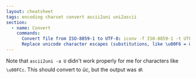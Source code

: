 ```yaml
---
layout: cheatsheet
tags: encoding charset convert ascii2uni uni2ascii
section:
  - name: Convert
    commands:
      Convert file from ISO-8859-1 to UTF-8: iconv -f ISO-8859-1 -t UTF-8 in.txt -o out.txt
      Replace unicode character escapes (substitutions, like \u00F6 = ö): ascii2uni -Z '\u%04X' -q messages.properties > out.properties
---
```


Note that `ascii2uni -a U` didn't work properly for me for characters like `\u00FCc`.
This should convert to *üc*, but the output was *࿌*.

